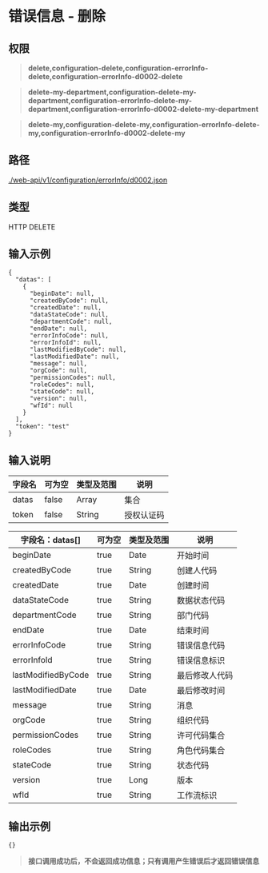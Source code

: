 # 错误信息 - 删除

## 权限

> **delete,configuration-delete,configuration-errorInfo-delete,configuration-errorInfo-d0002-delete**

> **delete-my-department,configuration-delete-my-department,configuration-errorInfo-delete-my-department,configuration-errorInfo-d0002-delete-my-department**

> **delete-my,configuration-delete-my,configuration-errorInfo-delete-my,configuration-errorInfo-d0002-delete-my**

## 路径

[./web-api/v1/configuration/errorInfo/d0002.json](./d0002.json)

## 类型

HTTP DELETE

## 输入示例

```
{
  "datas": [
    {
      "beginDate": null,
      "createdByCode": null,
      "createdDate": null,
      "dataStateCode": null,
      "departmentCode": null,
      "endDate": null,
      "errorInfoCode": null,
      "errorInfoId": null,
      "lastModifiedByCode": null,
      "lastModifiedDate": null,
      "message": null,
      "orgCode": null,
      "permissionCodes": null,
      "roleCodes": null,
      "stateCode": null,
      "version": null,
      "wfId": null
    }
  ],
  "token": "test"
}
```

## 输入说明

字段名|可为空|类型及范围|说明
---|---|---|---
datas|false|Array|集合
token|false|String|授权认证码

字段名：datas[]|可为空|类型及范围|说明
---|---|---|---
beginDate|true|Date|开始时间
createdByCode|true|String|创建人代码
createdDate|true|Date|创建时间
dataStateCode|true|String|数据状态代码
departmentCode|true|String|部门代码
endDate|true|Date|结束时间
errorInfoCode|true|String|错误信息代码
errorInfoId|true|String|错误信息标识
lastModifiedByCode|true|String|最后修改人代码
lastModifiedDate|true|Date|最后修改时间
message|true|String|消息
orgCode|true|String|组织代码
permissionCodes|true|String|许可代码集合
roleCodes|true|String|角色代码集合
stateCode|true|String|状态代码
version|true|Long|版本
wfId|true|String|工作流标识

## 输出示例

```
{}
```

> **接口调用成功后，不会返回成功信息；只有调用产生错误后才返回错误信息**